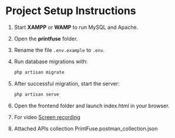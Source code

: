 # Project Setup Instructions

1. Start **XAMPP** or **WAMP** to run MySQL and Apache.
2. Open the **printfuse** folder.
3. Rename the file `.env.example` to `.env`.
4. Run database migrations with:
   ```bash
   php artisan migrate


5. After successful migration, start the server:
   ```bash
   php artisan serve
6. Open the frontend folder and launch index.html in your browser.

7. For video [Screen recording](https://www.youtube.com/watch?v=4RNCijb-ApM)
8. Attached APIs collection PrintFuse.postman_collection.json
